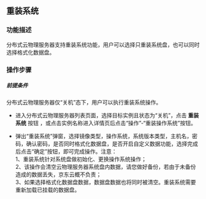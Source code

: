 ## 重装系统

### 功能描述

分布式云物理服务器支持重装系统功能，用户可以选择只重装系统盘，也可以同时选择格式化数据盘。

### 操作步骤

##### 前提条件

分布式云物理服务器仅“关机”态下，用户可以执行重装系统操作。

- 进入分布式云物理服务器列表页面，选择目标实例且状态为“关机”，点击 **重装系统** 按钮 ，或点击实例名称进入详情页后点击“操作”-“重装操作系统”按钮。<br/>

- 弹出“重装系统”弹窗，选择镜像类型，操作系统，系统版本类型，主机名，密码，确认密码，是否同时格式化数据盘，是否开启自定义数据功能，选择完成后点击“确定”按钮，即可完成操作。注意：<br/>
  1、重装系统针对系统盘做初始化、更换操作系统操作；<br/>
  2、该操作会清空云物理服务器系统盘内数据，请您做好备份，若由于未备份造成的数据丢失，京东云概不负责；<br/>
  3、如果选择格式化数据盘数据，数据盘数据也将同时被清空。重装系统需要重新加载已挂载的数据盘。
